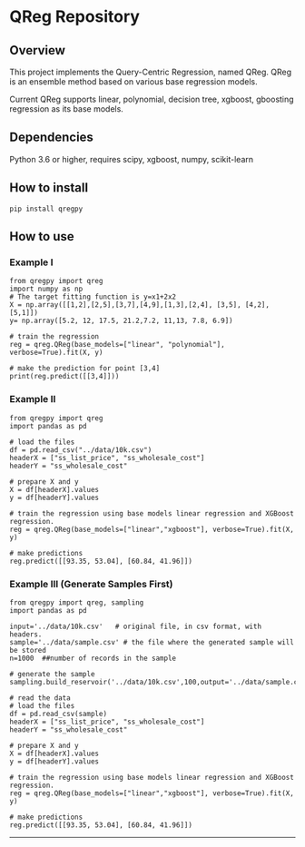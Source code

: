 # QReg Repository

## Overview

This project implements the Query-Centric Regression, named QReg.
QReg is an ensemble method based on various base regression models.

Current QReg supports linear, polynomial, decision tree, xgboost, gboosting regression as its base models.

## Dependencies
Python 3.6 or higher, requires scipy, xgboost, numpy, scikit-learn

##  How to install
``pip install qregpy``

##  How to use
### Example I
```
from qregpy import qreg
import numpy as np
# The target fitting function is y=x1+2x2
X = np.array([[1,2],[2,5],[3,7],[4,9],[1,3],[2,4], [3,5], [4,2], [5,1]])
y= np.array([5.2, 12, 17.5, 21.2,7.2, 11,13, 7.8, 6.9])

# train the regression
reg = qreg.QReg(base_models=["linear", "polynomial"], verbose=True).fit(X, y)

# make the prediction for point [3,4]
print(reg.predict([[3,4]]))
```
### Example II
```
from qregpy import qreg
import pandas as pd

# load the files
df = pd.read_csv("../data/10k.csv")
headerX = ["ss_list_price", "ss_wholesale_cost"]
headerY = "ss_wholesale_cost"

# prepare X and y
X = df[headerX].values
y = df[headerY].values

# train the regression using base models linear regression and XGBoost regression.
reg = qreg.QReg(base_models=["linear","xgboost"], verbose=True).fit(X, y)

# make predictions
reg.predict([[93.35, 53.04], [60.84, 41.96]])
```


### Example III (Generate Samples First)

```
from qregpy import qreg, sampling
import pandas as pd

input='../data/10k.csv'   # original file, in csv format, with headers.
sample='../data/sample.csv' # the file where the generated sample will be stored
n=1000  ##number of records in the sample

# generate the sample
sampling.build_reservoir('../data/10k.csv',100,output='../data/sample.csv')

# read the data
# load the files
df = pd.read_csv(sample)
headerX = ["ss_list_price", "ss_wholesale_cost"]
headerY = "ss_wholesale_cost"

# prepare X and y
X = df[headerX].values
y = df[headerY].values

# train the regression using base models linear regression and XGBoost regression.
reg = qreg.QReg(base_models=["linear","xgboost"], verbose=True).fit(X, y)

# make predictions
reg.predict([[93.35, 53.04], [60.84, 41.96]])

```


---------------
